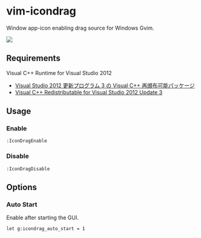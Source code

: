 vim-icondrag
============

Window app-icon enabling drag source for Windows Gvim.


![](https://www.dropbox.com/s/6hci043pvriyath/icondrag0.png)


Requirements
------------

Visual C++ Runtime for Visual Studio 2012

- [Visual Studio 2012 更新プログラム 3 の Visual C++ 再頒布可能パッケージ](http://www.microsoft.com/ja-jp/download/details.aspx?id=30679)
- [Visual C++ Redistributable for Visual Studio 2012 Update 3](http://www.microsoft.com/en-us/download/details.aspx?id=30679)


Usage
-----

### Enable

`:IconDragEnable`

### Disable

`:IconDragDisable`


Options
-------

### Auto Start

Enable after starting the GUI.

`let g:icondrag_auto_start = 1`

